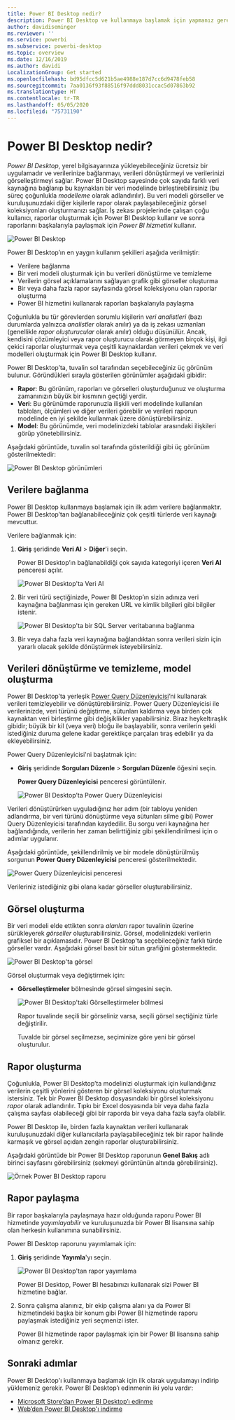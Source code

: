 ```yaml
---
title: Power BI Desktop nedir?
description: Power BI Desktop ve kullanmaya başlamak için yapmanız gerekenler hakkında bilgi edinin.
author: davidiseminger
ms.reviewer: ''
ms.service: powerbi
ms.subservice: powerbi-desktop
ms.topic: overview
ms.date: 12/16/2019
ms.author: davidi
LocalizationGroup: Get started
ms.openlocfilehash: bd95dfcc5d621b5ae4988e187d7cc6d9478feb58
ms.sourcegitcommit: 7aa0136f93f88516f97ddd8031ccac5d07863b92
ms.translationtype: HT
ms.contentlocale: tr-TR
ms.lasthandoff: 05/05/2020
ms.locfileid: "75731190"
---
```

# <a name="what-is-power-bi-desktop"></a>Power BI Desktop nedir?

*Power BI Desktop*, yerel bilgisayarınıza yükleyebileceğiniz ücretsiz bir uygulamadır ve verilerinize bağlanmayı, verileri dönüştürmeyi ve verilerinizi görselleştirmeyi sağlar. Power BI Desktop sayesinde çok sayıda farklı veri kaynağına bağlanıp bu kaynakları bir veri modelinde birleştirebilirsiniz (bu süreç çoğunlukla *modelleme* olarak adlandırılır). Bu veri modeli görseller ve kuruluşunuzdaki diğer kişilerle rapor olarak paylaşabileceğiniz görsel koleksiyonları oluşturmanızı sağlar. İş zekası projelerinde çalışan çoğu kullanıcı, raporlar oluşturmak için Power BI Desktop kullanır ve sonra raporlarını başkalarıyla paylaşmak için *Power BI hizmetini* kullanır.

![Power BI Desktop](media/desktop-what-is-desktop/what-is-desktop_01.png)

Power BI Desktop’ın en yaygın kullanım şekilleri aşağıda verilmiştir:

* Verilere bağlanma
* Bir veri modeli oluşturmak için bu verileri dönüştürme ve temizleme
* Verilerin görsel açıklamalarını sağlayan grafik gibi görseller oluşturma
* Bir veya daha fazla rapor sayfasında görsel koleksiyonu olan raporlar oluşturma
* Power BI hizmetini kullanarak raporları başkalarıyla paylaşma

Çoğunlukla bu tür görevlerden sorumlu kişilerin *veri analistleri* (bazı durumlarda yalnızca *analistler* olarak anılır) ya da iş zekası uzmanları (genellikle *rapor oluşturucular* olarak anılır) olduğu düşünülür. Ancak, kendisini çözümleyici veya rapor oluşturucu olarak görmeyen birçok kişi, ilgi çekici raporlar oluşturmak veya çeşitli kaynaklardan verileri çekmek ve veri modelleri oluşturmak için Power BI Desktop kullanır.

Power BI Desktop’ta, tuvalin sol tarafından seçebileceğiniz üç görünüm bulunur. Göründükleri sırayla gösterilen görünümler aşağıdaki gibidir:
* **Rapor**: Bu görünüm, raporları ve görselleri oluşturduğunuz ve oluşturma zamanınızın büyük bir kısmının geçtiği yerdir.
* **Veri**: Bu görünümde raporunuzla ilişkili veri modelinde kullanılan tabloları, ölçümleri ve diğer verileri görebilir ve verileri raporun modelinde en iyi şekilde kullanmak üzere dönüştürebilirsiniz.
* **Model**: Bu görünümde, veri modelinizdeki tablolar arasındaki ilişkileri görüp yönetebilirsiniz.

Aşağıdaki görüntüde, tuvalin sol tarafında gösterildiği gibi üç görünüm gösterilmektedir:

![Power BI Desktop görünümleri](media/desktop-what-is-desktop/what-is-desktop-07.png)
 

## <a name="connect-to-data"></a>Verilere bağlanma
Power BI Desktop kullanmaya başlamak için ilk adım verilere bağlanmaktır. Power BI Desktop’tan bağlanabileceğiniz çok çeşitli türlerde veri kaynağı mevcuttur. 

Verilere bağlanmak için:

1. **Giriş** şeridinde **Veri Al** > **Diğer**'i seçin. 

   Power BI Desktop’ın bağlanabildiği çok sayıda kategoriyi içeren **Veri Al** penceresi açılır.

   ![Power BI Desktop'ta Veri Al](media/desktop-what-is-desktop/what-is-desktop_02.png)

2. Bir veri türü seçtiğinizde, Power BI Desktop’ın sizin adınıza veri kaynağına bağlanması için gereken URL ve kimlik bilgileri gibi bilgiler istenir.

   ![Power BI Desktop'ta bir SQL Server veritabanına bağlanma](media/desktop-what-is-desktop/what-is-desktop_03.png)

3. Bir veya daha fazla veri kaynağına bağlandıktan sonra verileri sizin için yararlı olacak şekilde dönüştürmek isteyebilirsiniz.

## <a name="transform-and-clean-data-create-a-model"></a>Verileri dönüştürme ve temizleme, model oluşturma

Power BI Desktop’ta yerleşik [Power Query Düzenleyicisi](https://docs.microsoft.com/power-bi/desktop-query-overview)’ni kullanarak verileri temizleyebilir ve dönüştürebilirsiniz. Power Query Düzenleyicisi ile verilerinizde, veri türünü değiştirme, sütunları kaldırma veya birden çok kaynaktan veri birleştirme gibi değişiklikler yapabilirsiniz. Biraz heykeltıraşlık gibidir; büyük bir kil (veya veri) bloğu ile başlayabilir, sonra verilerin şekli istediğiniz duruma gelene kadar gerektikçe parçaları tıraş edebilir ya da ekleyebilirsiniz. 

Power Query Düzenleyicisi'ni başlatmak için:

- **Giriş** şeridinde **Sorguları Düzenle** > **Sorguları Düzenle** öğesini seçin.

   **Power Query Düzenleyicisi** penceresi görüntülenir.

   ![Power BI Desktop’ta Power Query Düzenleyicisi](media/desktop-getting-started/designer_gsg_editquery.png)

Verileri dönüştürürken uyguladığınız her adım (bir tabloyu yeniden adlandırma, bir veri türünü dönüştürme veya sütunları silme gibi) Power Query Düzenleyicisi tarafından kaydedilir. Bu sorgu veri kaynağına her bağlandığında, verilerin her zaman belirttiğiniz gibi şekillendirilmesi için o adımlar uygulanır.

Aşağıdaki görüntüde, şekillendirilmiş ve bir modele dönüştürülmüş sorgunun **Power Query Düzenleyicisi** penceresi gösterilmektedir.

 ![Power Query Düzenleyicisi penceresi](media/desktop-getting-started/shapecombine_querysettingsfinished.png)

Verileriniz istediğiniz gibi olana kadar görseller oluşturabilirsiniz. 

## <a name="create-visuals"></a>Görsel oluşturma 

Bir veri modeli elde ettikten sonra *alanları* rapor tuvalinin üzerine sürükleyerek *görseller* oluşturabilirsiniz. Görsel, modelinizdeki verilerin grafiksel bir açıklamasıdır. Power BI Desktop'ta seçebileceğiniz farklı türde görseller vardır. Aşağıdaki görsel basit bir sütun grafiğini göstermektedir. 

![Power BI Desktop'ta görsel](media/desktop-what-is-desktop/what-is-desktop_04.png)

Görsel oluşturmak veya değiştirmek için: 

- **Görselleştirmeler** bölmesinde görsel simgesini seçin. 

   ![Power BI Desktop'taki Görselleştirmeler bölmesi](media/desktop-what-is-desktop/what-is-desktop_05.png)

   Rapor tuvalinde seçili bir görseliniz varsa, seçili görsel seçtiğiniz türle değiştirilir. 

   Tuvalde bir görsel seçilmezse, seçiminize göre yeni bir görsel oluşturulur.


## <a name="create-reports"></a>Rapor oluşturma

Çoğunlukla, Power BI Desktop’ta modelinizi oluşturmak için kullandığınız verilerin çeşitli yönlerini gösteren bir görsel koleksiyonu oluşturmak istersiniz. Tek bir Power BI Desktop dosyasındaki bir görsel koleksiyonu *rapor* olarak adlandırılır. Tıpkı bir Excel dosyasında bir veya daha fazla çalışma sayfası olabileceği gibi bir raporda bir veya daha fazla sayfa olabilir. 

Power BI Desktop ile, birden fazla kaynaktan verileri kullanarak kuruluşunuzdaki diğer kullanıcılarla paylaşabileceğiniz tek bir rapor halinde karmaşık ve görsel açıdan zengin raporlar oluşturabilirsiniz.

Aşağıdaki görüntüde bir Power BI Desktop raporunun **Genel Bakış** adlı birinci sayfasını görebilirsiniz (sekmeyi görüntünün altında görebilirsiniz). 

![Örnek Power BI Desktop raporu](media/desktop-what-is-desktop/what-is-desktop_01.png)

## <a name="share-reports"></a>Rapor paylaşma

Bir rapor başkalarıyla paylaşmaya hazır olduğunda raporu Power BI hizmetinde *yayımlayabilir* ve kuruluşunuzda bir Power BI lisansına sahip olan herkesin kullanımına sunabilirsiniz. 

Power BI Desktop raporunu yayımlamak için: 

1. **Giriş** şeridinde **Yayımla**'yı seçin.

   ![Power BI Desktop'tan rapor yayımlama](media/desktop-what-is-desktop/what-is-desktop_06.png)

   Power BI Desktop, Power BI hesabınızı kullanarak sizi Power BI hizmetine bağlar. 

2. Sonra çalışma alanınız, bir ekip çalışma alanı ya da Power BI hizmetindeki başka bir konum gibi Power BI hizmetinde raporu paylaşmak istediğiniz yeri seçmenizi ister. 

   Power BI hizmetinde rapor paylaşmak için bir Power BI lisansına sahip olmanız gerekir.


## <a name="next-steps"></a>Sonraki adımlar

Power BI Desktop'ı kullanmaya başlamak için ilk olarak uygulamayı indirip yüklemeniz gerekir. Power BI Desktop’ı edinmenin iki yolu vardır:

* [Microsoft Store’dan Power BI Desktop’ı edinme](https://aka.ms/pbidesktopstore)
* [Web’den Power BI Desktop'ı indirme](https://docs.microsoft.com/power-bi/desktop-get-the-desktop#download-power-bi-desktop-directly)

